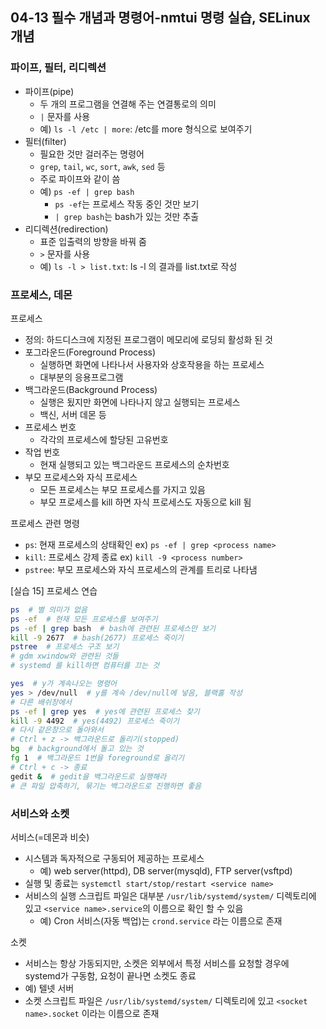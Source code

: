## 04-13 필수 개념과 명령어-nmtui 명령 실습, SELinux 개념

### 파이프, 필터, 리디렉션

- 파이프(pipe)
  - 두 개의 프로그램을 연결해 주는 연결통로의 의미
  - ```|``` 문자를 사용
  - 예) ```ls -l /etc | more```: /etc를 more 형식으로 보여주기
- 필터(filter)
  - 필요한 것만 걸러주는 명령어
  - ```grep```, ```tail```, ```wc```, ```sort```, ```awk```, ```sed``` 등
  - 주로 파이프와 같이 씀
  - 예) ```ps -ef | grep bash```
    - ```ps -ef```는 프로세스 작동 중인 것만 보기
    - ```| grep bash```는 bash가 있는 것만 추출
- 리디렉션(redirection)
  - 표준 입출력의 방향을 바꿔 줌
  - ```>``` 문자를 사용
  - 예) ```ls -l > list.txt```: ls -l 의 결과를 list.txt로 작성

### 프로세스, 데몬

프로세스

- 정의: 하드디스크에 지정된 프로그램이 메모리에 로딩되 활성화 된 것
- 포그라운드(Foreground Process)
  - 실행하면 화면에 나타나서 사용자와 상호작용을 하는 프로세스
  - 대부분의 응용프로그램
- 백그라운드(Background Process)
  - 실행은 됬지만 화면에 나타나지 않고 실행되는 프로세스
  - 백신, 서버 데몬 등
- 프로세스 번호
  - 각각의 프로세스에 할당된 고유번호
- 작업 번호
  - 현재 실행되고 있는 백그라운드 프로세스의 순차번호
- 부모 프로세스와 자식 프로세스
  - 모든 프로세스는 부모 프로세스를 가지고 있음
  - 부모 프로세스를 kill 하면 자식 프로세스도 자동으로 kill 됨

프로세스 관련 명령

- ```ps```: 현재 프로세스의 상태확인 ex) ```ps -ef | grep <process name>```
- ```kill```: 프로세스 강제 종료 ex) ```kill -9 <process number>```
- ```pstree```: 부모 프로세스와 자식 프로세스의 관계를 트리로 나타냄

[실습 15] 프로세스 연습

``` bash
ps  # 별 의미가 없음
ps -ef  # 현재 모든 프로세스를 보여주기
ps -ef | grep bash  # bash에 관련된 프로세스만 보기
kill -9 2677  # bash(2677) 프로세스 죽이기
pstree  # 프로세스 구조 보기
# gdm xwindow와 관련된 것들
# systemd 를 kill하면 컴퓨터를 끄는 것
```

``` bash
yes  # y가 계속나오는 명령어
yes > /dev/null  # y를 계속 /dev/null에 넣음, 블랙홀 작성
# 다른 배쉬창에서
ps -ef | grep yes  # yes에 관련된 프로세스 찾기
kill -9 4492  # yes(4492) 프로세스 죽이기
# 다시 같은창으로 돌아와서
# Ctrl + z -> 백그라운드로 돌리기(stopped)
bg  # background에서 돌고 있는 것
fg 1  # 백그라운드 1번을 foreground로 올리기
# Ctrl + c -> 종료
gedit &  # gedit을 백그라운드로 실행해라
# 큰 파일 압축하기, 묶기는 백그라운드로 진행하면 좋음
```

### 서비스와 소켓

서비스(=데몬과 비슷)

- 시스템과 독자적으로 구동되어 제공하는 프로세스
  - 예) web server(httpd), DB server(mysqld), FTP server(vsftpd)
- 실행 및 종료는 ```systemctl start/stop/restart <service name>```
- 서비스의 실행 스크립트 파일은 대부분 ```/usr/lib/systemd/system/``` 디렉토리에 있고 ```<service name>.service```의 이름으로 확인 할 수 있음
  - 예) Cron 서비스(자동 백업)는 ```crond.service``` 라는 이름으로 존재

소켓

- 서비스는 항상 가동되지만, 소켓은 외부에서 특정 서비스를 요청할 경우에 systemd가 구동함, 요청이 끝나면 소켓도 종료
- 예) 텔넷 서버
- 소켓 스크립트 파일은 ```/usr/lib/systemd/system/``` 디렉토리에 있고 ```<socket name>.socket``` 이라는 이름으로 존재

